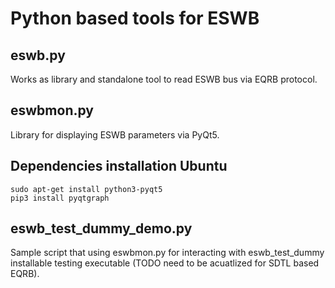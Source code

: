 # Python based tools for ESWB

## eswb.py 

Works as library and standalone tool to read ESWB bus via EQRB protocol.

## eswbmon.py

Library for displaying ESWB parameters via PyQt5.

## Dependencies installation Ubuntu

```
sudo apt-get install python3-pyqt5
pip3 install pyqtgraph
```

## eswb_test_dummy_demo.py

Sample script that using eswbmon.py for interacting with eswb_test_dummy 
installable testing executable (TODO need to be acuatlized for SDTL based EQRB).
